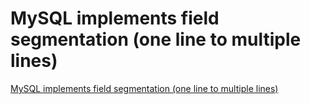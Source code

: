 # MySQL implements field segmentation (one line to multiple lines)
[MySQL implements field segmentation (one line to multiple lines)](https://aiwithcloud.com/2022/09/16/mysql_implements_field_segmentation_one_line_to_multiple_lines/)